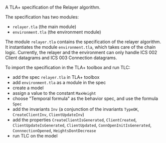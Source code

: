A TLA+ specification of the Relayer algorithm.

The specification has two modules: 
  - `relayer.tla` (the main module)
  - `environment.tla` (the environment module)

The module `relayer.tla` contains the specification of the relayer algorithm. 
It instantiates the module `environment.tla`, which takes care of the chain logic. 
Currently, the relayer and the environment can only handle ICS 002 Client datagrams 
and ICS 003 Connection datagrams.

To import the specification in the TLA+ toolbox and run TLC:
  - add the spec `relayer.tla` in TLA+ toolbox
  - add `environment.tla` as a module in the spec
  - create a model
  - assign a value to the constant `MaxHeight` 
  - choose "Temporal formula" as the behavior spec, and use the formula `Spec`
  - add the invariants `Inv` (a conjunction of the invariants `TypeOK`, `CreateClientInv`,
    `ClientUpdateInv`)
  - add the properties `CreateClientIsGenerated`, `ClientCreated`, `ClientUpdateIsGenerated`, 
    `ClientUpdated`, `ConnOpenInitIsGenerated`, `ConnnectionOpened`,  `HeightsDontDecrease`
  - run TLC on the model
